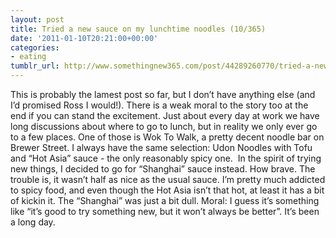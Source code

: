 ```yaml
---
layout: post
title: Tried a new sauce on my lunchtime noodles (10/365)
date: '2011-01-10T20:21:00+00:00'
categories:
- eating
tumblr_url: http://www.somethingnew365.com/post/44289260770/tried-a-new-sauce-on-my-lunchtime-noodles-936
---
```

This is probably the lamest post so far, but I don’t have anything else (and I’d promised Ross I would!). There is a weak moral to the story too at the end if you can stand the excitement.
Just about every day at work we have long discussions about where to go to lunch, but in reality we only ever go to a few places. One of those is Wok To Walk, a pretty decent noodle bar on Brewer Street. I always have the same selection: Udon Noodles with Tofu and “Hot Asia” sauce - the only reasonably spicy one. 
In the spirit of trying new things, I decided to go for “Shanghai” sauce instead. How brave.
The trouble is, it wasn’t half as nice as the usual sauce. I’m pretty much addicted to spicy food, and even though the Hot Asia isn’t that hot, at least it has a bit of kickin it. The “Shanghai” was just a bit dull.
Moral: I guess it’s something like “it’s good to try something new, but it won’t always be better”.
It’s been a long day.
